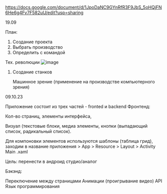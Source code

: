 https://docs.google.com/document/d/1JpoDaNC9GYnRfR3F9JbS_5oHQjFN6He6g4Fv7F582uU/edit?usp=sharing

19.09

План: 
1. Создание проекта
2. Выбрать производство
3. Определить с командой

Тех. революции
![image](https://github.com/Voidrome/5_semestr/assets/113089411/704d8c60-6a9e-45cc-bc48-138fcf02509a)

1. Создание станков

   Машинное зрение (применение на производстве компьютерного зрения)


09.10.23

Приложение состоит из трех частей - fronted и backend Фронтенд:

Кол-во страниц, элементы интерфейса,

Визуал (текстовые блоки, медиа элементы, кнопки (выпадающий список, радикальный список).

Для компоновки элементов используются шаблоны (таблица грид), заходим в название приложения > App > Resource > Layout > Activity Main .xaml

Цель: перенести в андроид студио/аналог

Бэкэнд:

Переключение между страницами
Анимации (проигрывание видео)
API
Язык программирования



